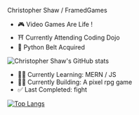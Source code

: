 Christopher Shaw / FramedGames
- 🎮 Video Games Are Life !
- ⛩ Currently Attending Coding Dojo
- 🐍  Python Belt Acquired

![Christopher Shaw's GitHub stats](https://github-readme-stats.vercel.app/api?username=FramedGames1&show_icons=true&theme=gotham)

- 👨‍🏫 Currently Learning: MERN / JS
- 👨‍💻 Currently Building: A pixel rpg game
- ✅ Last Completed: fight

[![Top Langs](https://github-readme-stats.vercel.app/api/top-langs/?username=FramedGames1&layout=compact&show_icons=true&theme=gotham)](https://github.com/anuraghazra/github-readme-stats)

<!--
**FramedGames1/FramedGames1** is a ✨ _special_ ✨ repository because its `README.md` (this file) appears on your GitHub profile.

Here are some ideas to get you started:

- 🔭 I’m currently working on ...
- 🌱 I’m currently learning ...
- 👯 I’m looking to collaborate on ...
- 🤔 I’m looking for help with ...
- 💬 Ask me about ...
- 📫 How to reach me: ...
- 😄 Pronouns: ...
- ⚡ Fun fact: ...
-->
